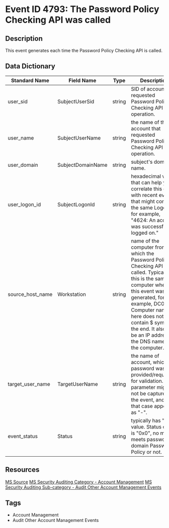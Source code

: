 # Event ID 4793: The Password Policy Checking API was called

## Description
This event generates each time the Password Policy Checking API is called.

## Data Dictionary
|Standard Name|Field Name|Type|Description|Sample Value|
|---|---|---|---|---|
|user_sid|SubjectUserSid|string|SID of account that requested Password Policy Checking API operation.|S-1-5-21-3457937927-2839227994-823803824-1104|
|user_name|SubjectUserName|string|the name of the account that requested Password Policy Checking API operation.|dadmin|
|user_domain|SubjectDomainName|string|subject's domain name.|CONTOSO|
|user_logon_id|SubjectLogonId|string|hexadecimal value that can help you correlate this event with recent events that might contain the same Logon ID, for example, "4624: An account was successfully logged on."|0x36f67|
|source_host_name|Workstation|string|name of the computer from which the Password Policy Checking API was called. Typically, this is the same computer where this event was generated, for example, DC01. Computer name here does not contain $ symbol at the end. It also can be an IP address or the DNS name of the computer.|DC01|
|target_user_name|TargetUserName|string|the name of account, which password was provided/requested for validation. This parameter might not be captured in the event, and in that case appears as "-".|-|
|event_status|Status|string|typically has "0x0" value. Status code is "0x0", no matter meets password domain Password Policy or not.|0x0|

## Resources
[MS Source](https://github.com/MicrosoftDocs/windows-itpro-docs/blob/master/windows/security/threat-protection/auditing/event-4793.md)
[MS Security Auditing Category - Account Management](https://docs.microsoft.com/en-us/windows/security/threat-protection/auditing/advanced-security-audit-policy-settings#account-management)
[MS Security Auditing Sub-category - Audit Other Account Management Events](https://github.com/MicrosoftDocs/windows-itpro-docs/tree/master/windows/security/threat-protection/auditing/audit-other-account-management-events.md)

## Tags
* Account Management
* Audit Other Account Management Events